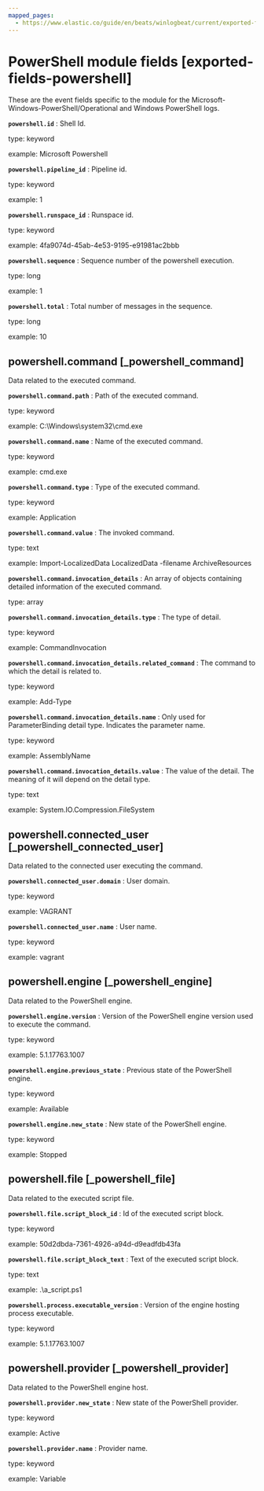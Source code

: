 ```yaml
---
mapped_pages:
  - https://www.elastic.co/guide/en/beats/winlogbeat/current/exported-fields-powershell.html
---
```


# PowerShell module fields [exported-fields-powershell]

These are the event fields specific to the module for the Microsoft-Windows-PowerShell/Operational and Windows PowerShell logs.

**`powershell.id`**
:   Shell Id.

type: keyword

example: Microsoft Powershell


**`powershell.pipeline_id`**
:   Pipeline id.

type: keyword

example: 1


**`powershell.runspace_id`**
:   Runspace id.

type: keyword

example: 4fa9074d-45ab-4e53-9195-e91981ac2bbb


**`powershell.sequence`**
:   Sequence number of the powershell execution.

type: long

example: 1


**`powershell.total`**
:   Total number of messages in the sequence.

type: long

example: 10



## powershell.command [_powershell_command]

Data related to the executed command.

**`powershell.command.path`**
:   Path of the executed command.

type: keyword

example: C:\Windows\system32\cmd.exe


**`powershell.command.name`**
:   Name of the executed command.

type: keyword

example: cmd.exe


**`powershell.command.type`**
:   Type of the executed command.

type: keyword

example: Application


**`powershell.command.value`**
:   The invoked command.

type: text

example: Import-LocalizedData  LocalizedData -filename ArchiveResources


**`powershell.command.invocation_details`**
:   An array of objects containing detailed information of the executed command.

type: array


**`powershell.command.invocation_details.type`**
:   The type of detail.

type: keyword

example: CommandInvocation


**`powershell.command.invocation_details.related_command`**
:   The command to which the detail is related to.

type: keyword

example: Add-Type


**`powershell.command.invocation_details.name`**
:   Only used for ParameterBinding detail type. Indicates the parameter name.

type: keyword

example: AssemblyName


**`powershell.command.invocation_details.value`**
:   The value of the detail. The meaning of it will depend on the detail type.

type: text

example: System.IO.Compression.FileSystem



## powershell.connected_user [_powershell_connected_user]

Data related to the connected user executing the command.

**`powershell.connected_user.domain`**
:   User domain.

type: keyword

example: VAGRANT


**`powershell.connected_user.name`**
:   User name.

type: keyword

example: vagrant



## powershell.engine [_powershell_engine]

Data related to the PowerShell engine.

**`powershell.engine.version`**
:   Version of the PowerShell engine version used to execute the command.

type: keyword

example: 5.1.17763.1007


**`powershell.engine.previous_state`**
:   Previous state of the PowerShell engine.

type: keyword

example: Available


**`powershell.engine.new_state`**
:   New state of the PowerShell engine.

type: keyword

example: Stopped



## powershell.file [_powershell_file]

Data related to the executed script file.

**`powershell.file.script_block_id`**
:   Id of the executed script block.

type: keyword

example: 50d2dbda-7361-4926-a94d-d9eadfdb43fa


**`powershell.file.script_block_text`**
:   Text of the executed script block.

type: text

example: .\a_script.ps1


**`powershell.process.executable_version`**
:   Version of the engine hosting process executable.

type: keyword

example: 5.1.17763.1007



## powershell.provider [_powershell_provider]

Data related to the PowerShell engine host.

**`powershell.provider.new_state`**
:   New state of the PowerShell provider.

type: keyword

example: Active


**`powershell.provider.name`**
:   Provider name.

type: keyword

example: Variable


